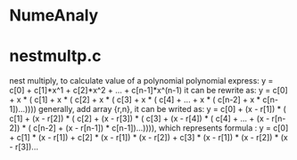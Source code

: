 # NumeAnaly
# nestmultp.c
nest multiply, to calculate value of a polynomial
polynomial express: y = c[0] + c[1]*x^1 + c[2]*x^2 + ... + c[n-1]*x^(n-1)
it can be rewrite as: y = c[0] + x * ( c[1] + x * ( c[2] + x * ( c[3] + x * ( c[4] + ... + x * ( c[n-2] + x * c[n-1])...))))
generally, add array {r,n}, it can be writed as:
y = c[0] + (x - r[1]) * ( c[1] + (x - r[2]) * ( c[2] + (x - r[3]) * ( c[3] + (x - r[4]) * ( c[4] + ... + (x - r[n-2]) * ( c[n-2] + (x - r[n-1]) * c[n-1])...)))),
which represents formula : 
y = c[0] + c[1] * (x - r[1]) + c[2] * (x - r[1]) * (x - r[2]) + c[3] * (x - r[1]) * (x - r[2]) * (x - r[3])...
